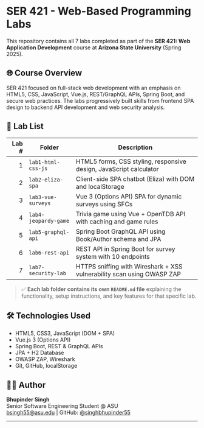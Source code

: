 # SER 421 - Web-Based Programming Labs

This repository contains all 7 labs completed as part of the **SER 421: Web Application Development** course at **Arizona State University** (Spring 2025).

## 🌐 Course Overview

SER 421 focused on full-stack web development with an emphasis on HTML5, CSS, JavaScript, Vue.js, REST/GraphQL APIs, Spring Boot, and secure web practices. The labs progressively built skills from frontend SPA design to backend API development and web security analysis.

## 🧪 Lab List

| Lab # | Folder                | Description                                                                 |
|------:|------------------------|-----------------------------------------------------------------------------|
| 1     | `lab1-html-css-js`     | HTML5 forms, CSS styling, responsive design, JavaScript calculator         |
| 2     | `lab2-eliza-spa`       | Client-side SPA chatbot (Eliza) with DOM and localStorage                  |
| 3     | `lab3-vue-surveys`     | Vue 3 (Options API) SPA for dynamic surveys using SFCs                     |
| 4     | `lab4-jeopardy-game`   | Trivia game using Vue + OpenTDB API with caching and game rules           |
| 5     | `lab5-graphql-api`     | Spring Boot GraphQL API using Book/Author schema and JPA                  |
| 6     | `lab6-rest-api`        | REST API in Spring Boot for survey system with 10 endpoints               |
| 7     | `lab7-security-lab`    | HTTPS sniffing with Wireshark + XSS vulnerability scan using OWASP ZAP   |

> ✅ **Each lab folder contains its own `README.md` file** explaining the functionality, setup instructions, and key features for that specific lab.

## 🛠️ Technologies Used

- HTML5, CSS3, JavaScript (DOM + SPA)
- Vue.js 3 (Options API)
- Spring Boot, REST & GraphQL APIs
- JPA + H2 Database
- OWASP ZAP, Wireshark
- Git, GitHub, localStorage

## 👨‍💻 Author

**Bhupinder Singh**  
Senior Software Engineering Student @ ASU  
bsingh55@asu.edu | GitHub: [@singhbhupinder55](https://github.com/singhbhupinder55)

---


